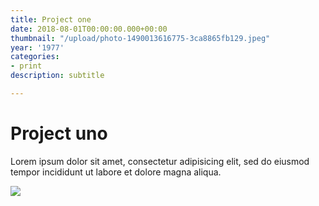 ```yaml
---
title: Project one
date: 2018-08-01T00:00:00.000+00:00
thumbnail: "/upload/photo-1490013616775-3ca8865fb129.jpeg"
year: '1977'
categories:
- print
description: subtitle

---
```

# Project uno

Lorem ipsum dolor sit amet, consectetur adipisicing elit, sed do eiusmod tempor incididunt ut labore et dolore magna aliqua.

![](/upload/photo-1490013616775-3ca8865fb129.jpeg)